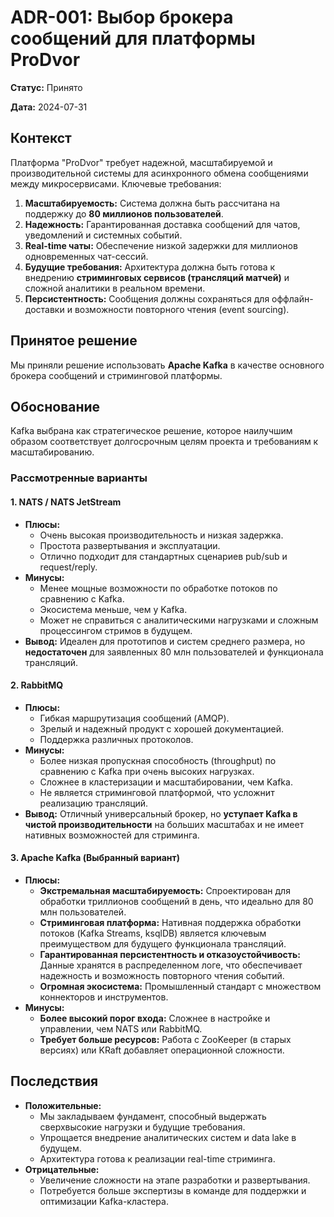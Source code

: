 # ADR-001: Выбор брокера сообщений для платформы ProDvor

**Статус:** Принято

**Дата:** 2024-07-31

## Контекст

Платформа "ProDvor" требует надежной, масштабируемой и производительной системы для асинхронного обмена сообщениями между микросервисами. Ключевые требования:
1.  **Масштабируемость:** Система должна быть рассчитана на поддержку до **80 миллионов пользователей**.
2.  **Надежность:** Гарантированная доставка сообщений для чатов, уведомлений и системных событий.
3.  **Real-time чаты:** Обеспечение низкой задержки для миллионов одновременных чат-сессий.
4.  **Будущие требования:** Архитектура должна быть готова к внедрению **стриминговых сервисов (трансляций матчей)** и сложной аналитики в реальном времени.
5.  **Персистентность:** Сообщения должны сохраняться для оффлайн-доставки и возможности повторного чтения (event sourcing).

## Принятое решение

Мы приняли решение использовать **Apache Kafka** в качестве основного брокера сообщений и стриминговой платформы.

## Обоснование

Kafka выбрана как стратегическое решение, которое наилучшим образом соответствует долгосрочным целям проекта и требованиям к масштабированию.

### Рассмотренные варианты

#### 1. NATS / NATS JetStream

-   **Плюсы:**
    -   Очень высокая производительность и низкая задержка.
    -   Простота развертывания и эксплуатации.
    -   Отлично подходит для стандартных сценариев pub/sub и request/reply.
-   **Минусы:**
    -   Менее мощные возможности по обработке потоков по сравнению с Kafka.
    -   Экосистема меньше, чем у Kafka.
    -   Может не справиться с аналитическими нагрузками и сложным процессингом стримов в будущем.
-   **Вывод:** Идеален для прототипов и систем среднего размера, но **недостаточен** для заявленных 80 млн пользователей и функционала трансляций.

#### 2. RabbitMQ

-   **Плюсы:**
    -   Гибкая маршрутизация сообщений (AMQP).
    -   Зрелый и надежный продукт с хорошей документацией.
    -   Поддержка различных протоколов.
-   **Минусы:**
    -   Более низкая пропускная способность (throughput) по сравнению с Kafka при очень высоких нагрузках.
    -   Сложнее в кластеризации и масштабировании, чем Kafka.
    -   Не является стриминговой платформой, что усложнит реализацию трансляций.
-   **Вывод:** Отличный универсальный брокер, но **уступает Kafka в чистой производительности** на больших масштабах и не имеет нативных возможностей для стриминга.

#### 3. Apache Kafka (Выбранный вариант)

-   **Плюсы:**
    -   **Экстремальная масштабируемость:** Спроектирован для обработки триллионов сообщений в день, что идеально для 80 млн пользователей.
    -   **Стриминговая платформа:** Нативная поддержка обработки потоков (Kafka Streams, ksqlDB) является ключевым преимуществом для будущего функционала трансляций.
    -   **Гарантированная персистентность и отказоустойчивость:** Данные хранятся в распределенном логе, что обеспечивает надежность и возможность повторного чтения событий.
    -   **Огромная экосистема:** Промышленный стандарт с множеством коннекторов и инструментов.
-   **Минусы:**
    -   **Более высокий порог входа:** Сложнее в настройке и управлении, чем NATS или RabbitMQ.
    -   **Требует больше ресурсов:** Работа с ZooKeeper (в старых версиях) или KRaft добавляет операционной сложности.

## Последствия

-   **Положительные:**
    -   Мы закладываем фундамент, способный выдержать сверхвысокие нагрузки и будущие требования.
    -   Упрощается внедрение аналитических систем и data lake в будущем.
    -   Архитектура готова к реализации real-time стриминга.
-   **Отрицательные:**
    -   Увеличение сложности на этапе разработки и развертывания.
    -   Потребуется больше экспертизы в команде для поддержки и оптимизации Kafka-кластера.
